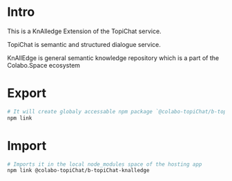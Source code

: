 # Intro

This is a KnAlledge Extension of the TopiChat service.

TopiChat is semantic and structured dialogue service.

KnAllEdge is general semantic knowledge repository which is a part of the Colabo.Space ecosystem

# Export

```sh
# It will create globaly accessable npm package `@colabo-topiChat/b-topiChat-knalledge`
npm link
```

# Import

```sh
# Imports it in the local node_modules space of the hosting app
npm link @colabo-topiChat/b-topiChat-knalledge
```